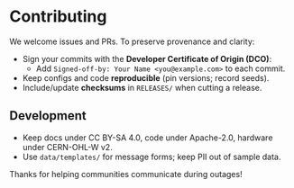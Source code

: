 # Contributing

We welcome issues and PRs. To preserve provenance and clarity:

- Sign your commits with the **Developer Certificate of Origin (DCO)**:
  - Add `Signed-off-by: Your Name <you@example.com>` to each commit.
- Keep configs and code **reproducible** (pin versions; record seeds).
- Include/update **checksums** in `RELEASES/` when cutting a release.

## Development
- Keep docs under CC BY-SA 4.0, code under Apache-2.0, hardware under CERN-OHL-W v2.
- Use `data/templates/` for message forms; keep PII out of sample data.

Thanks for helping communities communicate during outages!
